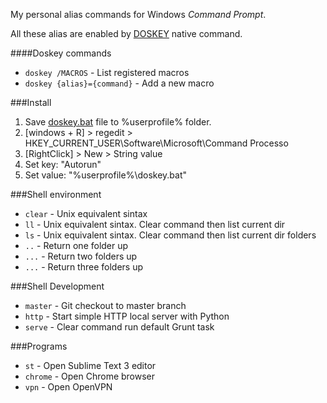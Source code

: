 My personal alias commands for Windows _Command Prompt_.

All these alias are enabled by [DOSKEY](https://msdn.microsoft.com/en-us/library/windows/desktop/ms682057(v=vs.85).aspx) native command.

####Doskey commands
* `doskey /MACROS` - List registered macros
* `doskey {alias}={command}` - Add a new macro

###Install
1. Save [doskey.bat](doskey.bat) file to %userprofile% folder.
1. [windows + R] > regedit > HKEY_CURRENT_USER\Software\Microsoft\Command Processo
1. [RightClick] > New > String value
1. Set key: "Autorun"
1. Set value: "%userprofile%\doskey.bat"

###Shell environment
* `clear` - Unix equivalent sintax
* `ll` - Unix equivalent sintax. Clear command then list current dir
* `ls` - Unix equivalent sintax. Clear command then list current dir folders
* `..` - Return one folder up
* `...` - Return two folders up
* `...` - Return three folders up

###Shell Development
* `master` - Git checkout to master branch
* `http` - Start simple HTTP local server with Python
* `serve` - Clear command run default Grunt task

###Programs
* `st` - Open Sublime Text 3 editor
* `chrome` - Open Chrome browser
* `vpn` - Open OpenVPN
